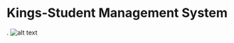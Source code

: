 # Kings-Student Management System
.
![alt text](https://github.com/JolomonSon/Kings-StudentManagementSystem/blob/main/images/sms.jpg?raw=true)
